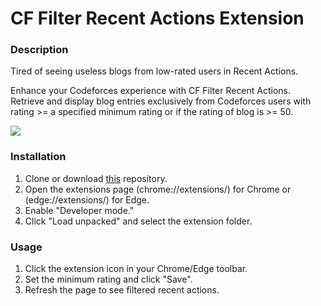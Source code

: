 # CF Filter Recent Actions Extension

### Description

Tired of seeing useless blogs from low-rated users in Recent Actions.

Enhance your Codeforces experience with CF Filter Recent Actions. Retrieve and display blog entries exclusively from Codeforces users with rating >= a specified minimum rating or if the rating of blog is >= 50.

<img src="https://codeforces.com/predownloaded/bd/a3/bda382d971a5e973f5b141412e08cda04faba73a.png">

### Installation

1. Clone or download [this](https://github.com/srbmaury/CF-Filter-Recent-Actions) repository.
2. Open the extensions page (chrome://extensions/) for Chrome or (edge://extensions/) for Edge.
3. Enable "Developer mode."
4. Click "Load unpacked" and select the extension folder.

### Usage

1. Click the extension icon in your Chrome/Edge toolbar.
2. Set the minimum rating and click "Save".
3. Refresh the page to see filtered recent actions.
